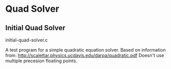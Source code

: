 Quad Solver
===========

Initial Quad Solver
-------------------

initial-quad-solver.c

A test program for a simple quadratic equation solver.
Based on information from: http://scalettar.physics.ucdavis.edu/darpa/quadratic.pdf
Doesn't use multiple precesion floating points.
